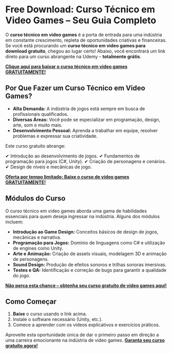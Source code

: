 # Free Download: Curso Técnico em Video Games – Seu Guia Completo

O **curso técnico em video games** é a porta de entrada para uma indústria em constante crescimento, repleta de oportunidades criativas e financeiras. Se você está procurando um **curso técnico em video games para download gratuito**, chegou ao lugar certo! Abaixo, você encontrará um link direto para um curso abrangente na Udemy – **totalmente grátis**.

[**Clique aqui para baixar o curso técnico em video games GRATUITAMENTE!**](https://udemywork.com/curso-tecnico-em-video-games)

## Por Que Fazer um Curso Técnico em Video Games?

*   **Alta Demanda:** A indústria de jogos está sempre em busca de profissionais qualificados.
*   **Diversas Áreas:** Você pode se especializar em programação, design, arte, som e muito mais.
*   **Desenvolvimento Pessoal:** Aprenda a trabalhar em equipe, resolver problemas e expressar sua criatividade.

Este curso gratuito abrange:

✔ Introdução ao desenvolvimento de jogos.
✔ Fundamentos de programação para jogos (C#, Unity).
✔ Criação de personagens e cenários.
✔ Design de níveis e mecânicas de jogo.

[**Oferta por tempo limitado: Baixe o curso de video games GRATUITAMENTE!**](https://udemywork.com/curso-tecnico-em-video-games)

## Módulos do Curso

O curso técnico em video games aborda uma gama de habilidades essenciais para quem deseja ingressar na indústria. Alguns dos módulos incluem:

*   **Introdução ao Game Design:** Conceitos básicos de design de jogos, mecânicas e narrativa.
*   **Programação para Jogos:** Domínio de linguagens como C# e utilização de engines como Unity.
*   **Arte e Animação:** Criação de assets visuais, modelagem 3D e animação de personagens.
*   **Sound Design:** Produção de efeitos sonoros e trilhas sonoras imersivas.
*   **Testes e QA:** Identificação e correção de bugs para garantir a qualidade do jogo.

[**Não perca esta chance – obtenha seu curso gratuito de video games aqui!**](https://udemywork.com/curso-tecnico-em-video-games)

## Como Começar

1.  **Baixe** o curso usando o link acima.
2.  Instale o software necessário (Unity, etc.).
3.  Comece a aprender com os vídeos explicativos e exercícios práticos.

Aproveite esta oportunidade única de dar o primeiro passo em direção a uma carreira emocionante na indústria de video games. **[Garanta seu curso gratuito agora!](https://udemywork.com/curso-tecnico-em-video-games)**
